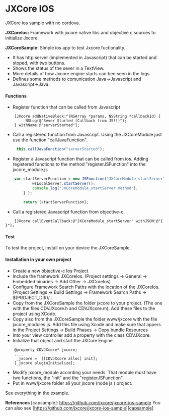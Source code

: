 # JXCore IOS

JXCore ios sample with no cordova.

**JXCoreIos:** Framework with jxcore native libs and objective c sources to initialize Jxcore. 

**JXCoreSample:** Simple ios app to test Jxcore fuctionality. 
- It has http server (implemented in Javascript) that can be started and stoped, with two buttons. 
- Shows the status of the sever in a TextView.
- More details of how Jxcore engine starts can bee seen in the logs.
- Defines some methods to comunication Java->Javascript and Javascript->Java.

#### Functions
- Register function that can be called from Javascript
```objc
    [JXcore addNativeBlock:^(NSArray *params, NSString *callbackId) {
         NSLog(@"Sever Started (Callback from JS!!)");
    } withName:@"serverStarted"];
```
- Call a registered function from Javascript. Using the JXCoreModule just use the function "callJavaFunction".
```javascript
     this.callJavaFunction("serverStarted");
```
- Register a Javascript function that can be called from ios. Adding registered functions to the method "registerJSFunction" into the jxcore_module.js
```javascript
    var startServerFunction = new JSFunction("JXCoreModule_startServer", function() {
            wsLocalServer.startServer();
            console.log("JXCoreModule_startServer method");
        } );
        
        return [startServerFunction];
```
- Call a registered Javascript function from objective-c.
```objc
    [JXcore callEventCallback:@"JXCoreModule_startServer" withJSON:@"{ }"];
```

#### Test
To test the project, install on your device the JXCoreSample. 

#### Installation in your own project
- Create a new objective-c Ios Project
- Include the framework JXCoreIos. (Project settings -> General -> Embedded binaries -> Add Other -> JXCoreIos)
- Configure Framework Search Paths with the location of the JXCoreIos. (Project Settings -> Build Settings -> Framework Search Paths -> $(PROJECT_DIR)/.. 
- Copy from the JXCoreSample the folder jxcore to your project. (The one with the files CDVJXcore.h and CDVJXcore.m). Add these files to the project using XCode.
- Copy also  from the JXCoreSample the folder www/jxcore with the file jxcore_modules.js. Add this file using Xcode and make sure that appers in the Project Settings -> Build Phases -> Copy bundle Resources
- Into your view controller add a property with the class CDVJXcore.
- Initialize that object and start the JXCore Engine.
```objc
    @property CDVJXcore* jxcore;
    ....
     _jxcore =  [[CDVJXcore alloc] init];
    [_jxcore pluginInitialize];
```
- Modify jxcore_module according your needs. That module must have two functions, the "init" and the "registerJSFunction".
- Put in www/jxcore folder all your jxcore (node js ) project.

See everything in the example.

**References**
[capsample]: https://github.com/jxcore/jxcore-ios-sample
 You can also see [https://github.com/jxcore/jxcore-ios-sample][capsample]


